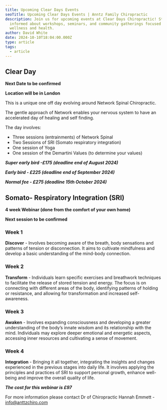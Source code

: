 ```yaml
---
title: Upcoming Clear Days Events
seoTitle: Upcoming Clear Days Events | Anntz Family Chiropractic
description: Join us for upcoming events at Clear Days Chiropractic! Stay
  informed about workshops, seminars, and community gatherings focused on
  wellness and health.
author: David White
date: 2024-10-10T18:04:00.000Z
type: article
tags:
  - article
---
```

## Clear Day

**Next Date to be confirmed**

**Location will be in London**

This is a unique one off day evolving around Network Spinal Chiropractic.

The gentle approach of Network enables your nervous system to have an accelerated day of healing and self finding.

The day involves:

* Three sessions (entrainments) of Network Spinal
* Two Sessions of SRI (Somato respiratory integration)
* One session of Yoga
* One session of the Demartini Values (to determine your values)

***Super early bird -£175 (deadline end of August 2024)***

***Early bird - £225 (deadline end of September 2024)***

***Normal fee - £275 (deadline 15th October 2024)***

## Somato- Respiratory Integration (SRI)

**4 week Webinar (done from the comfort of your own home)**

**Next session to be confirmed**

### Week 1

**Discover** - Involves becoming aware of the breath, body sensations and patterns of tension or disconnection. It aims to cultivate mindfulness and develop a basic understanding of the mind-body connection.

### Week 2

**Transform** - Individuals learn specific exercises and breathwork techniques to facilitate the release of stored tension and energy. The focus is on connecting with different areas of the body, identifying patterns of holding or resistance, and allowing for transformation and increased self-awareness.

### Week 3

**Awaken** - Involves expanding consciousness and developing a greater understanding of the body’s innate wisdom and its relationship with the mind. Individuals may explore deeper emotional and energetic aspects, accessing inner resources and cultivating a sense of movement.

### Week 4

**Integration** - Bringing it all together, integrating the insights and changes experienced in the previous stages into daily life. It involves applying the principles and practices of SRI to support personal growth, enhance well-being and improve the overall quality of life.

***The cost for this webinar is £97***

For more information please contact Dr of Chiropractic Hannah Emmett - [info@anttzchiro.com](mailto:info@anttzchiro.com)
